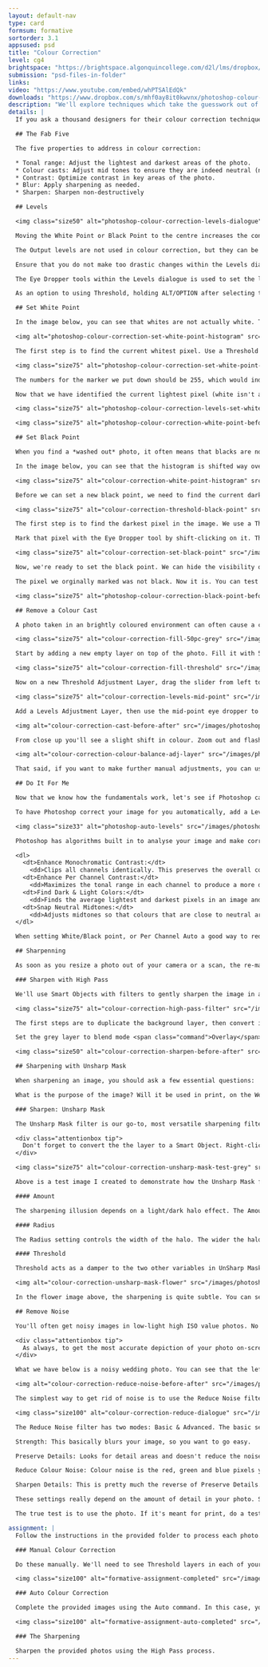 ```yaml
---
layout: default-nav
type: card
formsum: formative
sortorder: 3.1
appsused: psd
title: "Colour Correction"
level: cg4
brightspace: "https://brightspace.algonquincollege.com/d2l/lms/dropbox/user/folder_submit_files.d2l?db=123820&grpid=0&isprv=&bp=0&ou=145538"
submission: "psd-files-in-folder"
links: 
video: "https://www.youtube.com/embed/whPTSAlEdQk"
downloads: "https://www.dropbox.com/s/mhf0ay8it0kwvnx/photoshop-colour-correction.zip?dl=1"
description: "We'll explore techniques which take the guesswork out of making colour corrections in Photoshop."
details: |
  If you ask a thousand designers for their colour correction techniques, you'd likely get a thousand different techniques. A large majority of them involve a lot of guesswork and subjective adjustments.

  ## The Fab Five

  The five properties to address in colour correction:

  * Tonal range: Adjust the lightest and darkest areas of the photo.
  * Colour casts: Adjust mid tones to ensure they are indeed neutral (no colour casts).
  * Contrast: Optimize contrast in key areas of the photo.
  * Blur: Apply sharpening as needed.
  * Sharpen: Sharpen non-destructively

  ## Levels

  <img class="size50" alt="photoshop-colour-correction-levels-dialogue" src="/images/photoshop-colour-correction/colour-correction-levels-dialogue.jpg">

  Moving the White Point or Black Point to the centre increases the contrast. Moving the mid point re-maps the mid tones of the image.

  The Output levels are not used in colour correction, but they can be used to compensate for the lack of tonal range in a specific output device.

  Ensure that you do not make too drastic changes within the Levels dialogue. This can cause banding (posterization).

  The Eye Dropper tools within the Levels dialogue is used to set the light, mid and black points in the image. Simply select one of the tools and click in the corresponding area of the image.

  As an option to using Threshold, holding ALT/OPTION after selecting the White/Black point adjustment tool will toggle Clipping preview and the Red pixels are the ones to target.

  ## Set White Point

  In the image below, you can see that whites are not actually white. That's what we need to correct. You don't need to guess at this. You can see the span indicated in the histogram that there's a whole range of white missing from the photo.

  <img alt="photoshop-colour-correction-set-white-point-histogram" src="/images/photoshop-colour-correction/colour-correction-set-white-point-histogram.jpg">

  The first step is to find the current whitest pixel. Use a Threshold Adjustment Layer. Move the slider from the right towards the left until a white pixel apears on the screen. You should zoom in to find the actual whitest pixel.

  <img class="size75" alt="photoshop-colour-correction-set-white-point-threshold" src="/images/photoshop-colour-correction/colour-correction-set-white-point-threshold.jpg">

  The numbers for the marker we put down should be 255, which would indicate a totally white white. White is 255 of 255. Black is 0/255.

  Now that we have identified the current lightest pixel (white isn't actually white) we'll use a Levels Adjustment Layer to make it actually white (255 of 255) without guess-work.

  <img class="size75" alt="photoshop-colour-correction-levels-set-white-point" src="/images/photoshop-colour-correction/colour-correction-levels-set-white-point.jpg">

  <img class="size75" alt="photoshop-colour-correction-white-point-before-after" src="/images/photoshop-colour-correction/colour-correction-white-point-before-after.jpg">

  ## Set Black Point

  When you find a *washed out* photo, it often means that blacks are not actually black. We'll find the current darkest pixel in the photo. We'll make it black, which will pull all the other pixels in a darker direction.

  In the image below, you can see that the histogram is shifted way over to the right. That means that the darkest colours in the photo are nowhere near black. We need to correct that.

  <img class="size75" alt="colour-correction-white-point-histogram" src="/images/photoshop-colour-correction/colour-correction-white-point-histogram.jpg">

  Before we can set a new black point, we need to find the current darkest pixel in our photo. The problem is that this darkest pixel isn't actually black.

  <img class="size75" alt="colour-correction-threshold-black-point" src="/images/photoshop-colour-correction/colour-correction-threshold-black-point.jpg">

  The first step is to find the darkest pixel in the image. We use a Threshold Adjustment Layer to do so. Add a Threshold Adjustment Layer. To find the black point, move the slider all the way to the left, then gradually move it towards the right, until a black pixel appears on the screen. You may need to zoom in to see the very first pixel.

  Mark that pixel with the Eye Dropper tool by shift-clicking on it. This will leave a marker, as shown above.

  <img class="size75" alt="colour-correction-set-black-point" src="/images/photoshop-colour-correction/colour-correction-set-black-point.jpg">

  Now, we're ready to set the black point. We can hide the visibility of the Threshold layer. Add a Levels Adjustment Layer. Use its Black Point tool to click on the marker you placed on the image. This will shift the histogram as shown above.

  The pixel we orginally marked was not black. Now it is. You can test this by zooming in on the marker, then sampling it with your Eye Dropper tool.

  <img class="size75" alt="photoshop-colour-correction-black-point-before-after" src="/images/photoshop-colour-correction/colour-correction-black-point-before-after.jpg">

  ## Remove a Colour Cast

  A photo taken in an brightly coloured environment can often cause a colour cast on the subject. We want to neutralize this effect. The first step is to determine what colour the cast is. For this, we'll use a cool little layers trick.

  <img class="size75" alt="colour-correction-fill-50pc-grey" src="/images/photoshop-colour-correction/colour-correction-fill-50pc-grey.jpg">

  Start by adding a new empty layer on top of the photo. Fill it with 50% grey. After you've filled the layer, switch the blend mode  to <span class="command">Difference</span> in the Layers panel.

  <img class="size75" alt="colour-correction-fill-threshold" src="/images/photoshop-colour-correction/colour-correction-fill-threshold.jpg">

  Now on a new Threshold Adjustment Layer, drag the slider from left to right until a black pixel appears. Mark it with a Shift-click of the Eye Dropper tool.

  <img class="size75" alt="colour-correction-levels-mid-point" src="/images/photoshop-colour-correction/colour-correction-levels-mid-point.jpg">

  Add a Levels Adjustment Layer, then use the mid-point eye dropper to click on your marker. You can clearly see that the pixels in the area are not a neutral grey, but rather greener.

  <img alt="colour-correction-cast-before-after" src="/images/photoshop-colour-correction/colour-correction-cast-before-after.jpg">

  From close up you'll see a slight shift in colour. Zoom out and flash the Levels layer on and off to see the difference. The key here is that there was no guess-work in the process. It's all done by the numbers. Just follow the steps and you're get the results.

  <img alt="colour-correction-colour-balance-adj-layer" src="/images/photoshop-colour-correction/colour-correction-colour-balance-adj-layer.jpg">

  That said, if you want to make further manual adjustments, you can use a Colour Balance Adjustment Layer. In this case, we know that the photo had a yellow colour cast. We used the Colour Balance Adjustment Layer to slide away from yellow to make the correction.

  ## Do It For Me

  Now that we know how the fundamentals work, let's see if Photoshop can cut to the chase and do all this for us. Introducing the Auto Levels feature.

  To have Photoshop correct your image for you automatically, add a Levels or a Curves adjustment layer. Option-click on the <span class="command">Auto</span> button in the Properties panel.

  <img class="size33" alt="photoshop-auto-levels" src="/images/photoshop-layers/photoshop-auto-levels.jpg">

  Photoshop has algorithms built in to analyse your image and make corrections in four different ways. <a href="https://helpx.adobe.com/photoshop/using/making-quick-tonal-adjustments.html" title="Adobe on Auto Levels" target="_blank">This is what Adobe has to say</a> about the four algorithms:

  <dl>
    <dt>Enhance Monochromatic Contrast:</dt>
      <dd>Clips all channels identically. This preserves the overall color relationship while making highlights appear lighter and shadows appear darker. The Auto Contrast command uses this algorithm.</dd>
    <dt>Enhance Per Channel Contrast:</dt>
      <dd>Maximizes the tonal range in each channel to produce a more dramatic correction. Because each channel is adjusted individually, Enhance Per Channel Contrast may remove or introduce color casts. The Auto Tone command uses this algorithm.</dd>
    <dt>Find Dark & Light Colors:</dt>
      <dd>Finds the average lightest and darkest pixels in an image and uses them to maximize contrast while minimizing clipping. The Auto Color command uses this algorithm.</dd>
    <dt>Snap Neutral Midtones:</dt>
      <dd>Adjusts midtones so that colours that are close to neutral are mapped to the target neutral colour. This can remove a colour cast.</dd>
  </dl>

  When setting White/Black point, or Per Channel Auto a good way to reduce any colour shift is to set the adjustment blend mode to Luminosity. This keeps the Shadow/Highlight correction but ignores the hue shifts.

  ## Sharpenning

  As soon as you resize a photo out of your camera or a scan, the re-mapping of the pixels on the canvas will cause blurriness. We want to gently sharpen the photo. If we sharpen too much we'll get a halo effect in high-contrast areas, which we want to avoid.

  ### Sharpen with High Pass

  We'll use Smart Objects with filters to gently sharpen the image in a non-destructive way. Start with duplicating the layer you wish to sharpen.

  <img class="size75" alt="colour-correction-high-pass-filter" src="/images/photoshop-colour-correction/colour-correction-high-pass-filter.jpg">

  The first steps are to duplicate the background layer, then convert it to a Smart Object. Now, go Filter > Other > High Pass... Keep cranking up the value, then back it off before colour starts to show through the grey.

  Set the grey layer to blend mode <span class="command">Overlay</span>. Double-click on the High Pass filter in the Layers panel if you need to edit the results.

  <img class="size50" alt="colour-correction-sharpen-before-after" src="/images/photoshop-colour-correction/colour-correction-sharpen-before-after.jpg">

  ## Sharpening with Unsharp Mask

  When sharpening an image, you should ask a few essential questions:

  What is the purpose of the image? Will it be used in print, on the Web? Will it be archived? Will it only be used once, or over and over again in corporate publications? At what size will this image be reproduced? Should you edit individual channels or the whole image globally?

  ### Sharpen: Unsharp Mask

  The Unsharp Mask filter is our go-to, most versatile sharpening filter. The terminology is a bit un-intuitive, but it really works well. There are no magic numbers for the Unsharp Mask filter. You have to make a decision on the values to enter.

  <div class="attentionbox tip">
    Don't forget to convert the the layer to a Smart Object. Right-click on the layer name, then click on Convert to Smart Object.
  </div>

  <img class="size75" alt="colour-correction-unsharp-mask-test-grey" src="/images/photoshop-colour-correction/colour-correction-unsharp-mask-test-grey.jpg">

  Above is a test image I created to demonstrate how the Unsharp Mask filter works. I've over-sharpened it on purpose. The file is in the downloads folder. It's useful for getting a grasp on what the three Threshold variables do to an image. Play with this to try to wrap your brain around it.

  #### Amount

  The sharpening illusion depends on a light/dark halo effect. The Amount value determines the intensity of the halo, but not its width. High Amount values cause very high contrast halo effects which are more harmful to the image.

  #### Radius

  The Radius setting controls the width of the halo. The wider the halo, the more obvious the sharpening effect. Radius is your first setting, because it is most dependant on the content of the photo. You should try to keep this value between 0.5 and 1.5. The less detail in your image, the higher the Radius number can be.

  #### Threshold

  Threshold acts as a damper to the two other variables in UnSharp Mask. Threshold really says *don't sharpen until there's this much difference between the shapes*. Threshold tells Photoshop how far apart two pixels' tonal values have to be before they are affected by the filter.

  <img alt="colour-correction-unsharp-mask-flower" src="/images/photoshop-colour-correction/colour-correction-unsharp-mask-flower.jpg">

  In the flower image above, the sharpening is quite subtle. You can see the sharper pixels on the yellow stamen of the flower.

  ## Remove Noise

  You'll often get noisy images in low-light high ISO value photos. No matter the cause of the noise, we need a non-destructive method for removing it.

  <div class="attentionbox tip">
    As always, to get the most accurate depiction of your photo on-screen, type cmd-1 to view your image at 100%. That means one image pixel is being depicted with one of your monitor's pixels.
  </div>

  What we have below is a noisy wedding photo. You can see that the left side of her face is fixed. It looks a bit blurry, but I'm zoomed in really close.

  <img alt="colour-correction-reduce-noise-before-after" src="/images/photoshop-colour-correction/colour-correction-reduce-noise-before-after.jpg">

  The simplest way to get rid of noise is to use the Reduce Noise filter on a Smart Object layer. Go <span class="command">Filter > Noise > Reduce Noise...</span>

  <img class="size100" alt="colour-correction-reduce-dialogue" src="/images/photoshop-colour-correction/colour-correction-reduce-dialogue.jpg">

  The Reduce Noise filter has two modes: Basic & Advanced. The basic settings are:

  Strength: This basically blurs your image, so you want to go easy.

  Preserve Details: Looks for detail areas and doesn't reduce the noise as much there.

  Reduce Colour Noise: Colour noise is the red, green and blue pixels you sometimes see when you're zoomed really close into a photo. This reduces that.

  Sharpen Details: This is pretty much the reverse of Preserve Details. It increases the contrast between pixels in detail areas.

  These settings really depend on the amount of detail in your photo. Start by increasing the Strength setting. The danger is that it makes your photo blurry. If it does, adjust the other settings until you're satisfied.

  The true test is to use the photo. If it's meant for print, do a test print. If it's meant for the screen, post it. If it needs further adjustment, go back to your layered Photoshop file and make adjustments.

assignment: |
  Follow the instructions in the provided folder to process each photo.

  ### Manual Colour Correction

  Do these manually. We'll need to see Threshold layers in each of your files marking the black and/or white points. You'll also have a Levels adjustment layer for the actual corrections.

  <img class="size100" alt="formative-assignment-completed" src="/images/photoshop-colour-correction/formative-assignment-manual-completed.jpg">

  ### Auto Colour Correction

  Complete the provided images using the Auto command. In this case, you should finish with only one Adjustment Layer.

  <img class="size100" alt="formative-assignment-auto-completed" src="/images/photoshop-colour-correction/formative-assignment-auto-completed.jpg">

  ### The Sharpening

  Sharpen the provided photos using the High Pass process.
---
```

